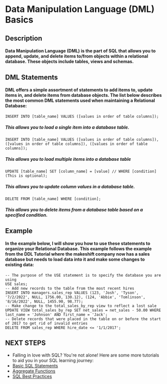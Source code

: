 # Data Manipulation Language (DML) Basics
## Description
#### Data Manipulation Language (DML) is the part of SQL that allows you to append, update, and delete items to/from objects within a relational database. These objects include tables, views and schemas.
## DML Statements
#### DML offers a simple assortment of statements to add items to, update items in, and delete items from database objects. The list below describes the most common DML statements used when maintaining a Relational Database:
`INSERT INTO [table_name] VALUES ([values in order of table columns]);`
##### This allows you to load a single item into a database table.
`INSERT INTO [table_name] VALUES ([values in order of table columns]), ([values in order of table columns]), ([values in order of table columns]);`
##### This allows you to load multiple items into a database table
`UPDATE [table_name] SET [column_name] = [value] // WHERE [condition] (This is optional);`
##### This allows you to update column values in a database table.
`DELETE FROM [table_name] WHERE [condition];`
##### This allows you to delete items from a database table based on a specified condition.
## Example
#### In the example below, I will show you how to use these statements to organize your Relational Database. This example follows the example from the DDL Tutorial where the makeshift company now has a sales database but needs to load data into it and make some changes to existing data:
    -- The purpose of the USE statement is to specify the database you are using
    USE sales;
    -- Add new records to the table from the most recent hires
    INSERT INTO managers.sales_rep VALUES (123, 'Josh', 'Tyson', '7/2/2022', NULL, 1756.00, 130.12), (124, 'Abbie', 'Tomlinson', '8/16/2022', NULL, 1455.90, 98.77);
    -- Make change to the total_sales_by_rep view to reflect a lost sale
    UPDATE VIEW total_sales_by_rep SET net_sales = net_sales - 50.00 WHERE last_name = 'Johnson' AND first_name = 'Jack';
    -- Delete records that were placed in the table on or before the start of 2017 to get rid of invalid entries
    DELETE FROM sales_rep WHERE hire_date <= '1/1/2017';
## NEXT STEPS
- Falling in love with SQL? You're not alone! Here are some more tutorials to aid you in your SQL learning journey:
- [Basic SQL Statements](https://github.com/uvudataclub2022/UVU-2022-2023/blob/Data-Analytics/Relational%20Databases%20(SQL)/Tutorials/SQL/Basic%20SQL%20Statements.md)
- [Aggregate Functions](https://github.com/uvudataclub2022/UVU-2022-2023/blob/Data-Analytics/Relational%20Databases%20(SQL)/Tutorials/SQL/Aggregate%20Functions.md)
- [SQL Best Practices](https://github.com/uvudataclub2022/UVU-2022-2023/blob/Data-Analytics/Relational%20Databases%20(SQL)/Tutorials/SQL/SQL%20Best%20Practices.md)
